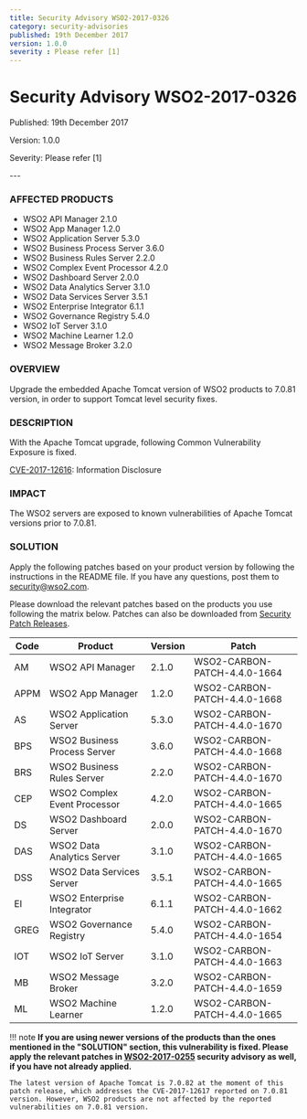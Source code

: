 ```yaml
---
title: Security Advisory WSO2-2017-0326
category: security-advisories
published: 19th December 2017
version: 1.0.0
severity : Please refer [1]
---
```


# Security Advisory WSO2-2017-0326

<p class="doc-version">Published: 19th December 2017</p>
<p class="doc-version">Version: 1.0.0</p>
<p class="doc-version">Severity: Please refer [1]</p>
---

### AFFECTED PRODUCTS
* WSO2 API Manager 2.1.0
* WSO2 App Manager 1.2.0
* WSO2 Application Server 5.3.0
* WSO2 Business Process Server 3.6.0
* WSO2 Business Rules Server 2.2.0
* WSO2 Complex Event Processor 4.2.0
* WSO2 Dashboard Server 2.0.0
* WSO2 Data Analytics Server 3.1.0
* WSO2 Data Services Server 3.5.1
* WSO2 Enterprise Integrator  6.1.1
* WSO2 Governance Registry 5.4.0
* WSO2 IoT Server 3.1.0
* WSO2 Machine Learner 1.2.0
* WSO2 Message Broker 3.2.0


### OVERVIEW
Upgrade the embedded Apache Tomcat version of WSO2 products to 7.0.81 version, in order to support Tomcat level security fixes.


### DESCRIPTION
With the Apache Tomcat upgrade, following Common Vulnerability Exposure is fixed.

[CVE-2017-12616](http://cve.mitre.org/cgi-bin/cvename.cgi?name=CVE-2017-12616): Information Disclosure


### IMPACT
The WSO2 servers are exposed to known vulnerabilities of Apache Tomcat versions prior to 7.0.81.


### SOLUTION
Apply the following patches based on your product version by following the instructions in the README file. If you have any questions, post them to <security@wso2.com>.

Please download the relevant patches based on the products you use following the matrix below. Patches can also be downloaded from [Security Patch Releases](http://wso2.com/security-patch-releases/).

| **Code** | **Product**                  | **Version** | **Patch**                        |
| -------- | ---------------------------- | ----------- | -------------------------------- |
| AM       | WSO2 API Manager             | 2.1.0       | WSO2-CARBON-PATCH-4.4.0-1664 |
| APPM     | WSO2 App Manager             | 1.2.0       | WSO2-CARBON-PATCH-4.4.0-1668 |
| AS       | WSO2 Application Server      | 5.3.0       | WSO2-CARBON-PATCH-4.4.0-1670 |
| BPS      | WSO2 Business Process Server | 3.6.0       | WSO2-CARBON-PATCH-4.4.0-1668 |
| BRS      | WSO2 Business Rules Server   | 2.2.0       | WSO2-CARBON-PATCH-4.4.0-1670 |
| CEP      | WSO2 Complex Event Processor | 4.2.0       | WSO2-CARBON-PATCH-4.4.0-1665 |
| DS       | WSO2 Dashboard Server        | 2.0.0       | WSO2-CARBON-PATCH-4.4.0-1670 |
| DAS      | WSO2 Data Analytics Server   | 3.1.0       | WSO2-CARBON-PATCH-4.4.0-1665 |
| DSS      | WSO2 Data Services Server    | 3.5.1       | WSO2-CARBON-PATCH-4.4.0-1665 |
| EI       | WSO2 Enterprise Integrator   | 6.1.1       | WSO2-CARBON-PATCH-4.4.0-1662 |
| GREG     | WSO2 Governance Registry     | 5.4.0       | WSO2-CARBON-PATCH-4.4.0-1654 |
| IOT      | WSO2 IoT Server              | 3.1.0       | WSO2-CARBON-PATCH-4.4.0-1663 |
| MB       | WSO2 Message Broker          | 3.2.0       | WSO2-CARBON-PATCH-4.4.0-1659 |
| ML       | WSO2 Machine Learner         | 1.2.0       | WSO2-CARBON-PATCH-4.4.0-1665 |


!!! note
    **If you are using newer versions of the products than the ones mentioned in the "SOLUTION" section, this vulnerability is fixed. Please apply the relevant patches in [WSO2-2017-0255](https://docs.wso2.com/display/Security/Security+Advisory+WSO2-2017-0255) security advisory as well, if you have not already applied.**

    The latest version of Apache Tomcat is 7.0.82 at the moment of this patch release, which addresses the CVE-2017-12617 reported on 7.0.81 version. However, WSO2 products are not affected by the reported vulnerabilities on 7.0.81 version.

